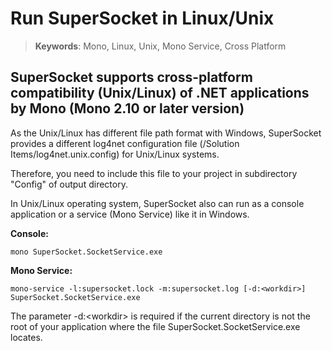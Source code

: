 # Run SuperSocket in Linux/Unix

> __Keywords__: Mono, Linux, Unix, Mono Service, Cross Platform

## SuperSocket supports cross-platform compatibility (Unix/Linux) of .NET applications by Mono (Mono 2.10 or later version)

As the Unix/Linux has different file path format with Windows, SuperSocket provides a different log4net configuration file (/Solution Items/log4net.unix.config) for Unix/Linux systems.

Therefore, you need to include this file to your project in subdirectory "Config" of output directory.

In Unix/Linux operating system, SuperSocket also can run as a console application or a service (Mono Service) like it in Windows.

**Console:**

    mono SuperSocket.SocketService.exe


**Mono Service:**

    mono-service -l:supersocket.lock -m:supersocket.log [-d:<workdir>] SuperSocket.SocketService.exe

The parameter -d:&lt;workdir> is required if the current directory is not the root of your application where the file SuperSocket.SocketService.exe locates.
